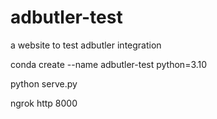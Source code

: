 # adbutler-test
a website to test adbutler integration

conda create --name adbutler-test python=3.10

python serve.py

ngrok http 8000
